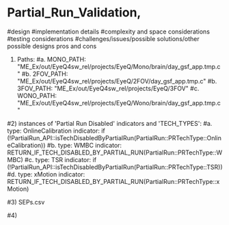 # Partial_Run_Validation, 
#design 
#implementation details
#complexity and space considerations
#testing considerations
#challenges/issues/possible solutions/other possible designs pros and cons


1) Paths:
#a. MONO_PATH: "ME_Ex/out/EyeQ4sw_rel/projects/EyeQ/Mono/brain/day_gsf_app.tmp.c"
#b. 2FOV_PATH: "ME_Ex/out/EyeQ4sw_rel/projects/EyeQ/2FOV/day_gsf_app.tmp.c"
#b. 3FOV_PATH: "ME_Ex/out/EyeQ4sw_rel/projects/EyeQ/3FOV"
#c. WONO_PATH: "ME_Ex/out/EyeQ4sw_rel/projects/EyeQ/Wono/brain/day_gsf_app.tmp.c"

#2) instances of 'Partial Run Disabled' indicators and 'TECH_TYPES':
#a. 
    type: OnlineCalibration 
    indicator: if (!PartialRun_API::isTechDisabledByPartialRun(PartialRun::PRTechType::OnlineCalibration))
#b. 
    type: WMBC
    indicator: RETURN_IF_TECH_DISABLED_BY_PARTIAL_RUN(PartialRun::PRTechType::WMBC)
#c.
    type: TSR
    indicator: if (!PartialRun_API::isTechDisabledByPartialRun(PartialRun::PRTechType::TSR))
#d.
    type: xMotion
    indicator: RETURN_IF_TECH_DISABLED_BY_PARTIAL_RUN(PartialRun::PRTechType::xMotion)

#3) SEPs.csv

#4) 

